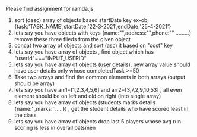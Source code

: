 
Please find assignment for ramda.js
1) sort (desc) array of objects based startDate key ex-obj {task:'TASK_NAME',startDate:'22-3-2021',endDate:'25-4-2021'}
2) lets say you have objects with keys {name:"",address:"",phone:"" .........} remove these three fileds from the given object
3) concat two array of objects and sort (asc) it based on "cost" key
4) lets say you have array of objects , find object which has "userId"==="INPUT_USERID"
5) lets say you have array of objects (user details), new array value should have user details only whose completedTask >=50
6) Take two arrays and find the common elements in both arrays (output should be array)
7) lets say you have arr1=[1,2,3,4,5,6] and arr2=[3,7,2,9,10,53] , all even element should be on left and old on right (into single array)
8) lets say you have array of objects (students marks details {name:'',marks:''.....}) , get the student details who have scored least in the class
9) lets say you have array of objects drop last 5 players whose avg run scoring is less in overall batsmen
